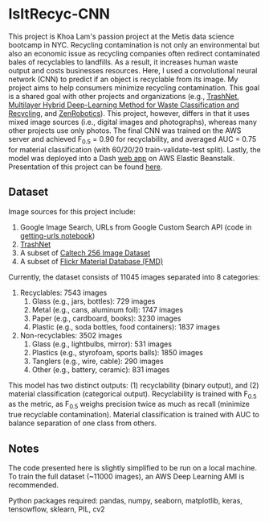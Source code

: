 # IsItRecyc-CNN
This project is Khoa Lam's passion project at the Metis data science bootcamp in NYC. Recycling contamination is not only an environmental but also an economic issue as recycling companies often redirect contaminated bales of recyclables to landfills. As a result, it increases human waste output and costs businesses resources. Here, I used a convolutional neural network (CNN) to predict if an object is recyclable from its image. My project aims to help consumers minimize recycling contamination. This goal is a shared goal with other projects and organizations (e.g., [TrashNet](https://github.com/garythung/trashnet), [Multilayer Hybrid Deep-Learning Method for Waste Classification and Recycling](https://www.hindawi.com/journals/cin/2018/5060857/), and [ZenRobotics](https://zenrobotics.com/)). This project, however, differs in that it uses mixed image sources (i.e., digital images and photographs), whereas many other projects use only photos. The final CNN was trained on the AWS server and achieved F<sub>0.5</sub> = 0.90 for recyclability, and averaged AUC = 0.75 for material classification (with  60/20/20 train-validate-test split). Lastly, the model was deployed into a Dash [web app](http://isitrecyc-dev.us-east-2.elasticbeanstalk.com/) on AWS Elastic Beanstalk. Presentation of this project can be found [here](https://docs.google.com/presentation/d/e/2PACX-1vRIqHnvxaCXHn-46DpMthLigO3ssJMiKFFpMz0ilDhhPHTWmeRv4fKm8noZtMFaapnuNUGYVorlfSXh/pub?start=true&loop=false&delayms=60000).

## Dataset

Image sources for this project include:

1. Google Image Search, URLs from Google Custom Search API (code in [getting-urls notebook](./code/getting-urls.ipynb))
2. [TrashNet](https://github.com/garythung/trashnet)
3. A subset of [Caltech 256 Image Dataset](https://www.kaggle.com/jessicali9530/caltech256)
4. A subset of [Flickr Material Database (FMD)](https://people.csail.mit.edu/celiu/CVPR2010/FMD/)

Currently, the dataset consists of 11045 images separated into 8 categories:

1. Recyclables: 7543 images
   1. Glass (e.g., jars, bottles): 729 images
   2. Metal (e.g., cans, aluminum foil): 1747 images
   3. Paper (e.g., cardboard, books): 3230 images
   4. Plastic (e.g., soda bottles, food containers): 1837 images
2. Non-recyclables: 3502 images
   1. Glass (e.g., lightbulbs, mirror): 531 images
   2. Plastics (e.g., styrofoam, sports balls): 1850 images
   3. Tanglers (e.g., wire, cable): 290 images
   4. Other (e.g., battery, ceramic): 831 images

This model has two distinct outputs: (1) recyclability (binary output), and (2) material classification (categorical output). Recyclability is trained with F<sub>0.5</sub> as the metric, as F<sub>0.5</sub> weighs precision twice as much as recall (minimize true recyclable contamination). Material classification is trained with AUC to balance separation of one class from others.

## Notes

The code presented here is slightly simplified to be run on a local machine. To train the full dataset (~11000 images), an AWS Deep Learning AMI is recommended. 

Python packages required: pandas, numpy, seaborn, matplotlib, keras, tensowflow, sklearn, PIL, cv2